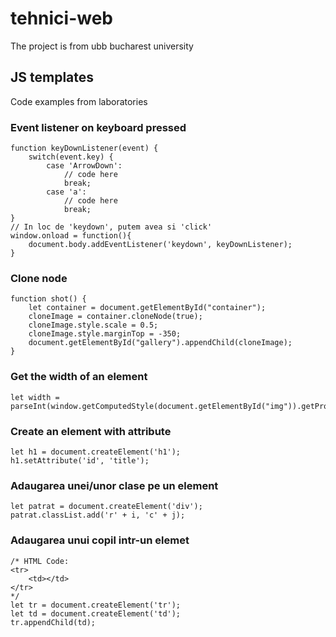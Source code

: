 # tehnici-web
The project is from ubb bucharest university

## JS templates
Code examples from laboratories

### Event listener on keyboard pressed
```
function keyDownListener(event) {
    switch(event.key) {
        case 'ArrowDown':
            // code here
            break;
        case 'a':
            // code here
            break;
}
// In loc de 'keydown', putem avea si 'click'
window.onload = function(){
    document.body.addEventListener('keydown', keyDownListener);
}
```

### Clone node
```
function shot() {
    let container = document.getElementById("container");
    cloneImage = container.cloneNode(true);
    cloneImage.style.scale = 0.5;
    cloneImage.style.marginTop = -350;
    document.getElementById("gallery").appendChild(cloneImage);
}
```

### Get the width of an element
```
let width = parseInt(window.getComputedStyle(document.getElementById("img")).getPropertyValue('width'));
```

### Create an element with attribute
```
let h1 = document.createElement('h1');
h1.setAttribute('id', 'title');
```

### Adaugarea unei/unor clase pe un element
```
let patrat = document.createElement('div');
patrat.classList.add('r' + i, 'c' + j);
```

### Adaugarea unui copil intr-un elemet
```
/* HTML Code:
<tr>
    <td></td>
</tr>
*/
let tr = document.createElement('tr');
let td = document.createElement('td');
tr.appendChild(td);
```